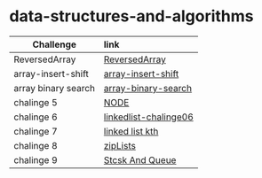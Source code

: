 # data-structures-and-algorithms

|Challenge |   link    |
|-----------|:-----------
|ReversedArray|[ReversedArray](./array-reverse/reversedArray.md)
|array-insert-shift|[array-insert-shift](./array-insert-shift/array-insert-shift.md)
|array binary search|[array-binary-search](./array-binary-search/array-binary-search.md)
|chalinge 5|[NODE](./NODE/NODE.md)
|chalinge 6|[linkedlist-chalinge06](./linkedlist-chalinge06/code-chaling06.md)
|chalinge 7|[linked list kth](./linked-list-kth-chaling07/linked-list-kth.md)
|chalinge 8|[zipLists](./zipLists/zipLists.md)
|chalinge 9|[Stcsk And Queue](./NODE/StcskAndQueue.md)

